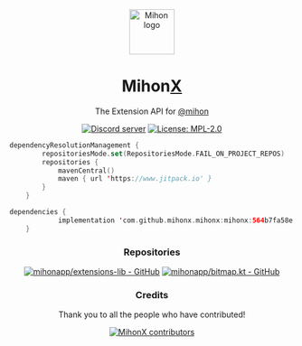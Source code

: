 <div align="center">

<a href="https://mihon.app">
    <img src="./.github/assets/logo.png" alt="Mihon logo" title="Mihon logo" width="80"/>
</a>

# Mihon[X](#)

The Extension API for [@mihon](https://github.com/mihon)

[![Discord server](https://img.shields.io/discord/1195734228319617024.svg?label=&labelColor=6A7EC2&color=7389D8&logo=discord&logoColor=FFFFFF)](https://discord.gg/mihon)
[![License: MPL-2.0](https://img.shields.io/github/license/mihonx/mihonx?labelColor=27303D&color=0877d2)](/LICENSE)

<div align="left">
    
```kotlin
dependencyResolutionManagement {
		repositoriesMode.set(RepositoriesMode.FAIL_ON_PROJECT_REPOS)
		repositories {
			mavenCentral()
			maven { url 'https://www.jitpack.io' }
		}
	}
```
```kotlin
dependencies {
	        implementation 'com.github.mihonx.mihonx:mihonx:564b7fa58e'
	}
```
</div>

### Repositories

[![mihonapp/extensions-lib - GitHub](https://github-readme-stats.vercel.app/api/pin/?username=mihonapp&repo=extensions-lib&bg_color=161B22&text_color=c9d1d9&title_color=0877d2&icon_color=0877d2&border_radius=8&hide_border=true&description_lines_count=2)](https://github.com/mihonapp/extensions-lib/)
[![mihonapp/bitmap.kt - GitHub](https://github-readme-stats.vercel.app/api/pin/?username=mihonapp&repo=bitmap.kt&bg_color=161B22&text_color=c9d1d9&title_color=0877d2&icon_color=0877d2&border_radius=8&hide_border=true&description_lines_count=2)](https://github.com/mihonapp/bitmap.kt/)

### Credits

Thank you to all the people who have contributed!

<a href="https://github.com/mihonapp/mihon/graphs/contributors">
    <img src="https://contrib.rocks/image?repo=mihonx/mihonx" alt="MihonX contributors" title="MihonX contributors"/>
</a>
